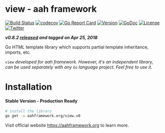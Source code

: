 # view - aah framework
[![Build Status](https://travis-ci.org/go-aah/view.svg?branch=master)](https://travis-ci.org/go-aah/view) [![codecov](https://codecov.io/gh/go-aah/view/branch/master/graph/badge.svg)](https://codecov.io/gh/go-aah/view/branch/master) [![Go Report Card](https://goreportcard.com/badge/aahframework.org/view.v0)](https://goreportcard.com/report/aahframework.org/view.v0) [![Version](https://img.shields.io/badge/version-0.8.2-blue.svg)](https://github.com/go-aah/view/releases/latest) [![GoDoc](https://godoc.org/aahframework.org/view.v0?status.svg)](https://godoc.org/aahframework.org/view.v0)  [![License](https://img.shields.io/github/license/go-aah/view.svg)](LICENSE) [![Twitter](https://img.shields.io/badge/twitter-@aahframework-55acee.svg)](https://twitter.com/aahframework)

***v0.8.2 [released](https://github.com/go-aah/view/releases/latest) and tagged on Apr 25, 2018***

Go HTML template library which supports partial template inheritance, imports, etc.

*`view` developed for aah framework. However, it's an independent library, can be used separately with any `Go` language project. Feel free to use it.*

# Installation
#### Stable Version - Production Ready
```bash
# install the library
go get -u aahframework.org/view.v0
```

Visit official website https://aahframework.org to learn more.
